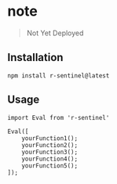 # note
> Not Yet Deployed
<!-- A method used to measure the speed of each specified function, allowing developers to identify which function is running slowly -->
## Installation

```
npm install r-sentinel@latest
```

## Usage

```
import Eval from 'r-sentinel'

Eval([
    yourFunction1();
    yourFunction2();
    yourFunction3();
    yourFunction4();
    yourFunction5();
]);
```